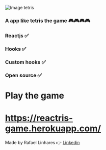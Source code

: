 ![Image tetris](https://vice-images.vice.com/images/articles/meta/2016/05/18/tetris-the-movie-vgtrn-1463572363.png?resize=*:*&output-quality=75)

###  A app like tetris the game  🎮🎮🎮🎮

### Reactjs ✅

### Hooks ✅

### Custom hooks ✅

### Open source ✅

# Play the game 

# https://reactris-game.herokuapp.com/

Made by Rafael Linhares 👉 [Linkedin](https://www.linkedin.com/in/rafael-linhares-js/)
